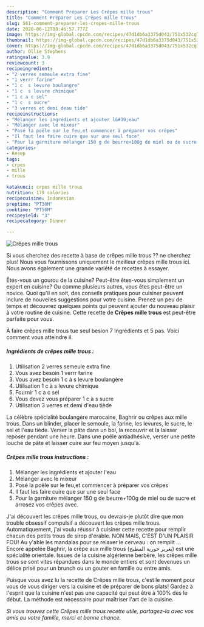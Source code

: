 ```yaml
---
description: "Comment Préparer Les Crêpes mille trous"
title: "Comment Préparer Les Crêpes mille trous"
slug: 561-comment-preparer-les-crepes-mille-trous
date: 2020-06-12T08:46:57.777Z
image: https://img-global.cpcdn.com/recipes/47d1db6a3375d043/751x532cq70/crepes-mille-trous-photo-principale-de-la-recette.jpg
thumbnail: https://img-global.cpcdn.com/recipes/47d1db6a3375d043/751x532cq70/crepes-mille-trous-photo-principale-de-la-recette.jpg
cover: https://img-global.cpcdn.com/recipes/47d1db6a3375d043/751x532cq70/crepes-mille-trous-photo-principale-de-la-recette.jpg
author: Ollie Stephens
ratingvalue: 3.9
reviewcount: 3
recipeingredient:
- "2 verres semeule extra fine"
- "1 verrr farine"
- "1 c  s levure boulangre"
- "1 c  s levure chimique"
- "1 c a c sel"
- "1 c  s sucre"
- "3 verres et demi deau tide"
recipeinstructions:
- "Mélanger les ingrédients et ajouter l&#39;eau"
- "Mélanger avec le mixeur"
- "Posé la poêle sur le feu,et commencer à préparer vos crêpes"
- "Il faut les faire cuire que sur une seul face"
- "Pour la garniture mélanger 150 g de beurre+100g de miel ou de sucre et arrosez vos crêpes avec."
categories:
- Resep
tags:
- crpes
- mille
- trous

katakunci: crpes mille trous 
nutrition: 179 calories
recipecuisine: Indonesian
preptime: "PT30M"
cooktime: "PT56M"
recipeyield: "3"
recipecategory: Dinner

---
```



![Crêpes mille trous](https://img-global.cpcdn.com/recipes/47d1db6a3375d043/751x532cq70/crepes-mille-trous-photo-principale-de-la-recette.jpg)

Si vous cherchez des recette à base de crêpes mille trous ?? ne cherchez plus! Nous vous fournissons uniquement le meilleur crêpes mille trous ici. Nous avons également une grande variété de recettes à essayer.

Êtes-vous un gourou de la cuisine? Peut-être êtes-vous simplement un expert en cuisine? Ou comme plusieurs autres, vous êtes peut-être un novice. Quoi qu'il en soit, des conseils pratiques pour cuisiner peuvent inclure de nouvelles suggestions pour votre cuisine. Prenez un peu de temps et découvrez quelques points qui peuvent ajouter du nouveau plaisir à votre routine de cuisine. Cette recette de <strong> Crêpes mille trous </strong> est peut-être parfaite pour vous.

<!--inarticleads1-->

À faire crêpes mille trous tue seul besion 7 Ingrédients et 5 pas. Voici comment vous atteindre il.

##### Ingrédients de crêpes mille trous :

1. Utilisation 2 verres semeule extra fine
1. Vous avez besoin 1 verrr farine
1. Vous avez besoin 1 c à s levure boulangère
1. Utilisation 1 c à s levure chimique
1. Fournir 1 c a c sel
1. Vous devez vous préparer 1 c à s sucre
1. Utilisation 3 verres et demi d&#39;eau tiède


La célèbre spécialité boulangère marocaine, Baghrir ou crêpes aux mille trous. Dans un blinder, placer le semoule, la farine, les levures, le sucre, le sel et l&#39;eau tiède. Verser la pâte dans un bol, la recouvrir et la laisser reposer pendant une heure. Dans une poêle antiadhésive, verser une petite louche de pâte et laisser cuire sur feu moyen jusqu&#39;à. 

<!--inarticleads2-->

##### Crêpes mille trous instructions :

1. Mélanger les ingrédients et ajouter l&#39;eau
1. Mélanger avec le mixeur
1. Posé la poêle sur le feu,et commencer à préparer vos crêpes
1. Il faut les faire cuire que sur une seul face
1. Pour la garniture mélanger 150 g de beurre+100g de miel ou de sucre et arrosez vos crêpes avec.


J&#39;ai découvert les crêpes mille trous, ou devrais-je plutôt dire que mon trouble obsessif compulsif a découvert les crêpes mille trous. Automatiquement, j&#39;ai voulu réussir à cuisiner cette recette pour remplir chacun des petits trous de sirop d&#39;érable. NON MAIS, C&#39;EST D&#39;UN PLAISIR FOU! Au y&#39;able les mandalas pour se relaxer le cerveau : on remplit … Encore appelée Baghrir, la crêpe aux mille trous (بغرير حورية المطبخ) est une spécialité orientale. Issues de la cuisine algérienne berbère, les crêpes mille trous se sont vites répandues dans le monde entiers et sont devenues un délice prisé pour un brunch ou un gouter en famille ou entre amis. 

<!--inarticleads1-->

<p>
Puisque vous avez lu la recette de Crêpes mille trous, c'est le moment pour vous de vous diriger vers la cuisine et de préparer de bons plats! Gardez à l'esprit que la cuisine n'est pas une capacité qui peut être à 100% dès le début. La méthode est nécessaire pour maîtriser l'art de la cuisine.
</p>

<p>
<i>Si vous trouvez cette Crêpes mille trous recette utile, partagez-la avec vos amis ou votre famille, merci et bonne chance.</i>
</p>
